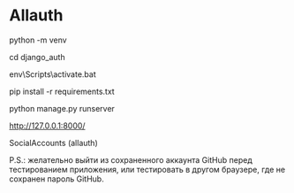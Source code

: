 # Allauth #

python -m venv

cd django_auth

env\Scripts\activate.bat

pip install -r requirements.txt

python manage.py runserver

http://127.0.0.1:8000/

SocialAccounts (allauth)

P.S.: желательно выйти из сохраненного аккаунта GitHub перед тестированием приложения, или тестировать в другом браузере, где не сохранен пароль GitHub.
